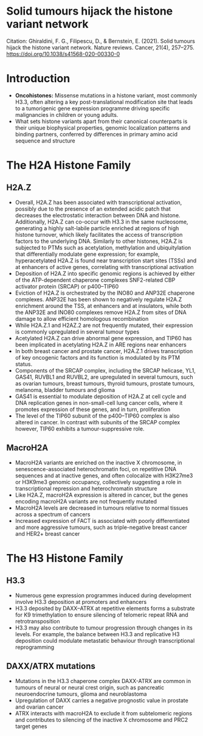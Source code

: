 # Solid tumours hijack the histone variant network

Citation: Ghiraldini, F. G., Filipescu, D., & Bernstein, E. (2021). Solid tumours hijack the histone variant network. Nature reviews. Cancer, 21(4), 257–275. https://doi.org/10.1038/s41568-020-00330-0

# Introduction

- **Oncohistones:** Missense mutations in a histone variant, most commonly H3.3, often altering a key post-translational modification site that leads to a tumorigenic gene expression programme driving specific malignancies in children or young adults.
- What sets histone variants apart from their canonical counterparts is their unique biophysical properties, genomic localization patterns and binding partners, conferred by differences in primary amino acid sequence and structure

# The H2A Histone Family

## H2A.Z

- Overall, H2A.Z has been associated with transcriptional activation, possibly due to the presence of an extended acidic patch that decreases the electrostatic interaction between DNA and histone. Additionally, H2A.Z can co-occur with H3.3 in the same nucleosome, generating a highly salt-labile particle enriched at regions of high histone turnover, which likely facilitates the access of transcription factors to the underlying DNA. Similarly to other histones, H2A.Z is subjected to PTMs such as acetylation, methylation and ubiquitylation that differentially modulate gene expression; for example, hyperacetylated H2A.Z is found near transcription start sites (TSSs) and at enhancers of active genes, correlating with transcriptional activation
- Deposition of H2A.Z into specific genomic regions is achieved by either of the ATP-dependent chaperone complexes SNF2-related CBP activator protein (SRCAP) or p400–TIP60
- Eviction of H2A.Z is orchestrated by the INO80 and ANP32E chaperone complexes. ANP32E has been shown to negatively regulate H2A.Z enrichment around the TSS, at enhancers and at insulators, while both the ANP32E and INO80 complexes remove H2A.Z from sites of DNA damage to allow efficient homologous recombination
- While H2A.Z.1 and H2AZ.2 are not frequently mutated, their expression is commonly upregulated in several tumour types
- Acetylated H2A.Z can drive abnormal gene expression, and TIP60 has been implicated in acetylating H2A.Z in ARE regions near enhancers
- In both breast cancer and prostate cancer, H2A.Z.1 drives transcription of key oncogenic factors and its function is modulated by its PTM status.
- Components of the SRCAP complex, including the SRCAP helicase, YL1, GAS41, RUVBL1 and RUVBL2, are upregulated in several tumours, such as ovarian tumours, breast tumours, thyroid tumours, prostate tumours, melanoma, bladder tumours and glioma
- GAS41 is essential to modulate deposition of H2A.Z at cell cycle and DNA replication genes in non-small-cell lung cancer cells, where it promotes expression of these genes, and in turn, proliferation
- The level of the TIP60 subunit of the p400–TIP60 complex is also altered in cancer. In contrast with subunits of the SRCAP complex however, TIP60 exhibits a tumour-suppressive role.

## MacroH2A

- MacroH2A variants are enriched on the inactive X chromosome, in senescence-associated heterochromatin foci, on repetitive DNA sequences and at inactive genes, and often colocalize with H3K27me3 or H3K9me3 genomic occupancy, collectively suggesting a role in transcriptional repression and heterochromatin structure
- Like H2A.Z, macroH2A expression is altered in cancer, but the genes encoding macroH2A variants are not frequently mutated
- MacroH2A levels are decreased in tumours relative to normal tissues across a spectrum of cancers
- Increased expression of FACT is associated with poorly differentiated and more aggressive tumours, such as triple-negative breast cancer and HER2+ breast cancer

# The H3 Histone Family

## H3.3

- Numerous gene expression programmes induced during development involve H3.3 deposition at promoters and enhancers
- H3.3 deposited by DAXX–ATRX at repetitive elements forms a substrate for K9 trimethylation to ensure silencing of telomeric repeat RNA and retrotransposition
- H3.3 may also contribute to tumour progression through changes in its levels. For example, the balance between H3.3 and replicative H3 deposition could modulate metastatic behaviour through transcriptional reprogramming

## DAXX/ATRX mutations

- Mutations in the H3.3 chaperone complex DAXX-ATRX are common in tumours of neural or neural crest origin, such as pancreatic neuroendocrine tumours, glioma and neuroblastoma
- Upregulation of DAXX carries a negative prognostic value in prostate and ovarian cancer
- ATRX interacts with macroH2A to exclude it from subtelomeric regions and contributes to silencing of the inactive X chromosome and PRC2 target genes